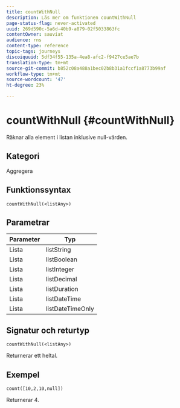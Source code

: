 ```yaml
---
title: countWithNull
description: Läs mer om funktionen countWithNull
page-status-flag: never-activated
uuid: 269d590c-5a6d-40b9-a879-02f5033863fc
contentOwner: sauviat
audience: rns
content-type: reference
topic-tags: journeys
discoiquuid: 5df34f55-135a-4ea8-afc2-f9427ce5ae7b
translation-type: tm+mt
source-git-commit: b852c08a488a1bec02b8b31a1fccf1a8773b99af
workflow-type: tm+mt
source-wordcount: '47'
ht-degree: 23%

---
```



# countWithNull {#countWithNull}

Räknar alla element i listan inklusive null-värden.

## Kategori

Aggregera

## Funktionssyntax

`countWithNull(<listAny>)`

## Parametrar

| Parameter | Typ |
|-----------|------------------|
| Lista | listString |
| Lista | listBoolean |
| Lista | listInteger |
| Lista | listDecimal |
| Lista | listDuration |
| Lista | listDateTime |
| Lista | listDateTimeOnly |

## Signatur och returtyp

`countWithNull(<listAny>)`

Returnerar ett heltal.

## Exempel

`count([10,2,10,null])`

Returnerar 4.
